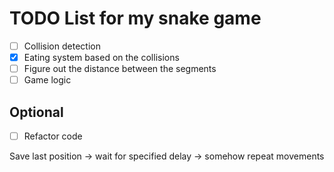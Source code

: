 # TODO List for my snake game

- [ ] Collision detection  
- [X] Eating system based on the collisions
- [ ] Figure out the distance between the segments
- [ ] Game logic

## Optional

- [ ] Refactor code

Save last position -> wait for specified delay -> somehow repeat movements

